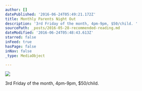 ```yaml
---
author: []
datePublished: '2016-06-24T05:49:21.172Z'
title: Monthly Parents Night Out
description: '3rd Friday of the month, 4pm-9pm, $50/child. '
sourcePath: _posts/2016-05-28-recommended-reading.md
dateModified: '2016-06-24T05:48:43.613Z'
starred: false
inFeed: true
hasPage: false
inNav: false
_type: MediaObject

---
```

![](https://the-grid-user-content.s3-us-west-2.amazonaws.com/51ad92b9-fd9c-43eb-8d66-7bbade7d2518.jpg)

3rd Friday of the month, 4pm-9pm, $50/child.